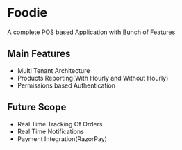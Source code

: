 # Foodie
A complete POS based Application with Bunch of Features

## Main Features
<ul>
<li>Multi Tenant Architecture</li>
<li>Products Reporting(With Hourly and Without Hourly)</li>
<li>Permissions based Authentication</li>
</ul>

## Future Scope
<ul>
<li>Real Time Tracking Of Orders</li>
<li>Real Time Notifications</li>
<li>Payment Integration(RazorPay)</li>
</ul>
